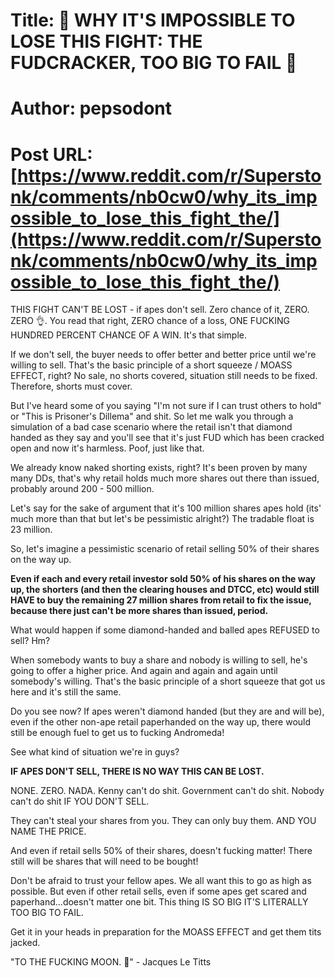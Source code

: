 # Title: 🚀 WHY IT'S IMPOSSIBLE TO LOSE THIS FIGHT: THE FUDCRACKER, TOO BIG TO FAIL 🚀
# Author: pepsodont
# Post URL: [https://www.reddit.com/r/Superstonk/comments/nb0cw0/why_its_impossible_to_lose_this_fight_the/](https://www.reddit.com/r/Superstonk/comments/nb0cw0/why_its_impossible_to_lose_this_fight_the/)


THIS FIGHT CAN'T BE LOST - if apes don't sell. Zero chance of it, ZERO. ZERO 👌. You read that right, ZERO chance of a loss, ONE FUCKING HUNDRED PERCENT CHANCE OF A WIN. It's that simple.

If we don't sell, the buyer needs to offer better and better price until we're willing to sell. That's the basic principle of a short squeeze / MOASS EFFECT, right? No sale, no shorts covered, situation still needs to be fixed. Therefore, shorts must cover.

But I've heard some of you saying "I'm not sure if I can trust others to hold" or "This is Prisoner's Dillema" and shit. So let me walk you through a simulation of a bad case scenario where the retail isn't that diamond handed as they say and you'll see that it's just FUD which has been cracked open and now it's harmless. Poof, just like that.

We already know naked shorting exists, right? It's been proven by many many DDs, that's why retail holds much more shares out there than issued, probably around 200 - 500 million.

Let's say for the sake of argument that it's 100 million shares apes hold (its' much more than that but let's be pessimistic alright?) The tradable float is 23 million.

So, let's imagine a pessimistic scenario of retail selling 50% of their shares on the way up.

**Even if each and every retail investor sold 50% of his shares on the way up, the shorters (and then the clearing houses and DTCC, etc) would still HAVE to buy the remaining 27 million shares from retail to fix the issue, because there just can't be more shares than issued, period.**

What would happen if some diamond-handed and balled apes REFUSED to sell? Hm?

When somebody wants to buy a share and nobody is willing to sell, he's going to offer a higher price. And again and again and again until somebody's willing. That's the basic principle of a short squeeze that got us here and it's still the same.

Do you see now? If apes weren't diamond handed (but they are and will be), even if the other non-ape retail paperhanded on the way up, there would still be enough fuel to get us to fucking Andromeda!

See what kind of situation we're in guys?

**IF APES DON'T SELL, THERE IS NO WAY THIS CAN BE LOST.**

NONE. ZERO. NADA. Kenny can't do shit. Government can't do shit. Nobody can't do shit IF YOU DON'T SELL.

They can't steal your shares from you. They can only buy them. AND YOU NAME THE PRICE.

And even if retail sells 50% of their shares, doesn't fucking matter! There still will be shares that will need to be bought!

Don't be afraid to trust your fellow apes. We all want this to go as high as possible. But even if other retail sells, even if some apes get scared and paperhand...doesn't matter one bit. This thing IS SO BIG IT'S LITERALLY TOO BIG TO FAIL.

Get it in your heads in preparation for the MOASS EFFECT and get them tits jacked.

"TO THE FUCKING MOON. 🚀" - Jacques Le Titts